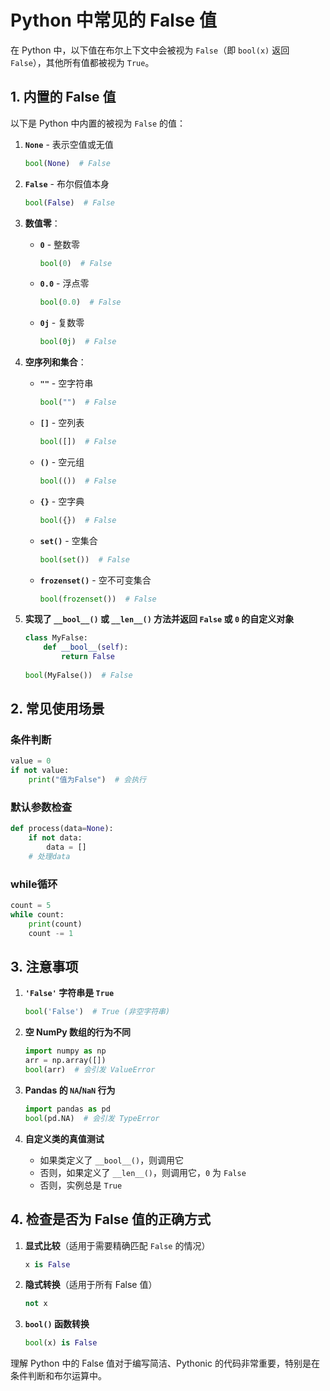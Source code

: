 # Python 中常见的 False 值

在 Python 中，以下值在布尔上下文中会被视为 `False`（即 `bool(x)` 返回 `False`），其他所有值都被视为 `True`。

## 1. 内置的 False 值

以下是 Python 中内置的被视为 `False` 的值：

1. **`None`** - 表示空值或无值
   ```python
   bool(None)  # False
   ```

2. **`False`** - 布尔假值本身
   ```python
   bool(False)  # False
   ```

3. **数值零**：
   - **`0`** - 整数零
     ```python
     bool(0)  # False
     ```
   - **`0.0`** - 浮点零
     
     ```python
     bool(0.0)  # False
     ```
   - **`0j`** - 复数零
     ```python
     bool(0j)  # False
     ```
   
4. **空序列和集合**：
   - **`""`** - 空字符串
     ```python
     bool("")  # False
     ```
   - **`[]`** - 空列表
     ```python
     bool([])  # False
     ```
   - **`()`** - 空元组
     ```python
     bool(())  # False
     ```
   - **`{}`** - 空字典
     ```python
     bool({})  # False
     ```
   - **`set()`** - 空集合
     ```python
     bool(set())  # False
     ```
   - **`frozenset()`** - 空不可变集合
     ```python
     bool(frozenset())  # False
     ```

5. **实现了 `__bool__()` 或 `__len__()` 方法并返回 `False` 或 `0` 的自定义对象**
   ```python
   class MyFalse:
       def __bool__(self):
           return False
       
   bool(MyFalse())  # False
   ```

## 2. 常见使用场景

### 条件判断
```python
value = 0
if not value:
    print("值为False")  # 会执行
```

### 默认参数检查
```python
def process(data=None):
    if not data:
        data = []
    # 处理data
```

### while循环
```python
count = 5
while count:
    print(count)
    count -= 1
```

## 3. 注意事项

1. **`'False'` 字符串是 `True`**
   ```python
   bool('False')  # True (非空字符串)
   ```

2. **空 NumPy 数组的行为不同**
   ```python
   import numpy as np
   arr = np.array([])
   bool(arr)  # 会引发 ValueError
   ```

3. **Pandas 的 `NA`/`NaN` 行为**
   ```python
   import pandas as pd
   bool(pd.NA)  # 会引发 TypeError
   ```

4. **自定义类的真值测试**
   - 如果类定义了 `__bool__()`，则调用它
   - 否则，如果定义了 `__len__()`，则调用它，`0` 为 `False`
   - 否则，实例总是 `True`

## 4. 检查是否为 False 值的正确方式

1. **显式比较**（适用于需要精确匹配 `False` 的情况）
   ```python
   x is False
   ```

2. **隐式转换**（适用于所有 False 值）
   ```python
   not x
   ```

3. **`bool()` 函数转换**
   ```python
   bool(x) is False
   ```

理解 Python 中的 False 值对于编写简洁、Pythonic 的代码非常重要，特别是在条件判断和布尔运算中。